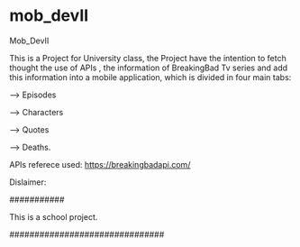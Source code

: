 # mob_devII
Mob_DevII

This is a Project for University class, the Project
have the intention to fetch thought the use of
APIs , the information of BreakingBad Tv series
and add this information into a mobile application, which is divided
in four main tabs:

--> Episodes

--> Characters

--> Quotes

--> Deaths.


APIs referece used: https://breakingbadapi.com/

Dislaimer:

###########

This is a school project.

###############################